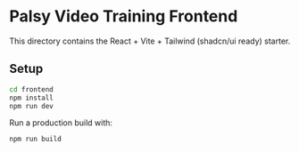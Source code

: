 # Palsy Video Training Frontend

This directory contains the React + Vite + Tailwind (shadcn/ui ready) starter.

## Setup
```bash
cd frontend
npm install
npm run dev
```

Run a production build with:
```bash
npm run build
```
